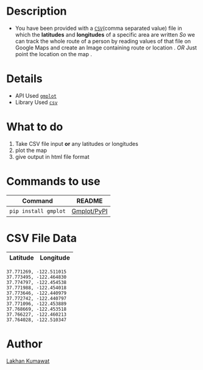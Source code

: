 # Description 
- You have been provided with a [`CSV`](https://www.bigcommerce.com/ecommerce-answers/what-csv-file-and-what-does-it-mean-my-ecommerce-business/#:~:text=A%20CSV%20is%20a%20comma,Microsoft%20Excel%20or%20Google%20Spreadsheets.)(comma separated value) file in which the **latitudes** and **longitudes** of a specific area are written
_So_ we can track the whole route of a person by reading values of that file on Google Maps and create an Image containing route or location .
_OR_ Just point the location on the map .

# Details 
- API Used [`gmplot`](https://github.com/gmplot/gmplot/wiki)
- Library Used [`csv`](https://docs.python.org/3/library/csv.html)

# What to do
1. Take CSV file input **or** any latitudes or longitudes
2. plot the map 
3. give output in html file format

# Commands to use 

| Command | README |
| ------ | ------ |
| `pip install gmplot` | [Gmplot/PyPI](https://pypi.org/project/gmplot/) |

# CSV File Data
   | Latitude |  Longitude |
   | ------ | ------ |
    37.771269, -122.511015
    37.773495, -122.464830
    37.774797, -122.454538
    37.771988, -122.454018
    37.773646, -122.440979
    37.772742, -122.440797
    37.771096, -122.453889
    37.768669, -122.453518
    37.766227, -122.460213
    37.764028, -122.510347

 # Author 
 [Lakhan Kumawat](https://github.com/Lakhankumawat)
    
    
